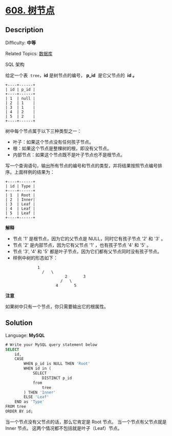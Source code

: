 # [608\. 树节点](https://leetcode.cn/problems/tree-node/)

## Description

Difficulty: **中等**

Related Topics: [数据库](https://leetcode.cn/tag/database/)

<a class="sql-schema-link__1VAC">SQL 架构</a>

给定一个表  `tree`，**id** 是树节点的编号， **p_id**  是它父节点的  **id 。**

```
+----+------+
| id | p_id |
+----+------+
| 1  | null |
| 2  | 1    |
| 3  | 1    |
| 4  | 2    |
| 5  | 2    |
+----+------+
```

树中每个节点属于以下三种类型之一：

- 叶子：如果这个节点没有任何孩子节点。
- 根：如果这个节点是整棵树的根，即没有父节点。
- 内部节点：如果这个节点既不是叶子节点也不是根节点。

写一个查询语句，输出所有节点的编号和节点的类型，并将结果按照节点编号排序。上面样例的结果为：

```
+----+------+
| id | Type |
+----+------+
| 1  | Root |
| 2  | Inner|
| 3  | Leaf |
| 4  | Leaf |
| 5  | Leaf |
+----+------+
```

**解释**

- 节点 '1' 是根节点，因为它的父节点是 NULL，同时它有孩子节点 '2' 和 '3' 。
- 节点 '2' 是内部节点，因为它有父节点 '1' ，也有孩子节点 '4' 和 '5' 。
- 节点 '3', '4' 和 '5' 都是叶子节点，因为它们都有父节点同时没有孩子节点。
- 样例中树的形态如下：

```
			  1
    			/   \
                          2       3
                        /   \
                      4       5

```

**注意**

如果树中只有一个节点，你只需要输出它的根属性。

## Solution

Language: **MySQL**

```sql
# Write your MySQL query statement below
SELECT
    id,
    CASE
        WHEN p_id is NULL THEN 'Root'
        WHEN id in (
            SELECT
                DISTINCT p_id
            from
                tree
        ) THEN 'Inner'
        ELSE 'Leaf'
    END as 'Type'
FROM tree
ORDER BY id;
```

当一个节点没有父节点的话，那么它肯定是 Root 节点。
当一个节点有父节点就是 Inner 节点。
这两个情况都不包括就是叶子（Leaf）节点。
